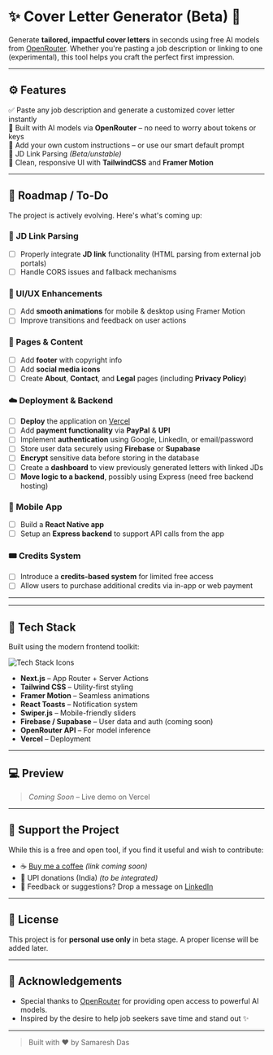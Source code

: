 # ✨ Cover Letter Generator (Beta) 📨

Generate **tailored, impactful cover letters** in seconds using free AI models from [OpenRouter](https://openrouter.ai). Whether you're pasting a job description or linking to one (experimental), this tool helps you craft the perfect first impression.

---

## ⚙️ Features

✅ Paste any job description and generate a customized cover letter instantly  
🧠 Built with AI models via **OpenRouter** – no need to worry about tokens or keys  
📝 Add your own custom instructions – or use our smart default prompt  
🔗 JD Link Parsing _(Beta/unstable)_  
🎨 Clean, responsive UI with **TailwindCSS** and **Framer Motion**

---

## 🧭 Roadmap / To-Do

The project is actively evolving. Here's what's coming up:

### 🔗 JD Link Parsing

- [ ] Properly integrate **JD link** functionality (HTML parsing from external job portals)
- [ ] Handle CORS issues and fallback mechanisms

### 📱 UI/UX Enhancements

- [ ] Add **smooth animations** for mobile & desktop using Framer Motion
- [ ] Improve transitions and feedback on user actions

### 📄 Pages & Content

- [ ] Add **footer** with copyright info
- [ ] Add **social media icons**
- [ ] Create **About**, **Contact**, and **Legal** pages (including **Privacy Policy**)

### ☁️ Deployment & Backend

- [ ] **Deploy** the application on [Vercel](https://vercel.com)
- [ ] Add **payment functionality** via **PayPal** & **UPI**
- [ ] Implement **authentication** using Google, LinkedIn, or email/password
- [ ] Store user data securely using **Firebase** or **Supabase**
- [ ] **Encrypt** sensitive data before storing in the database
- [ ] Create a **dashboard** to view previously generated letters with linked JDs
- [ ] **Move logic to a backend**, possibly using Express (need free backend hosting)

### 📱 Mobile App

- [ ] Build a **React Native app**
- [ ] Setup an **Express backend** to support API calls from the app

### 🎟️ Credits System

- [ ] Introduce a **credits-based system** for limited free access
- [ ] Allow users to purchase additional credits via in-app or web payment

---

---

## 🧰 Tech Stack

Built using the modern frontend toolkit:

<!-- <div align="left">
  <img src="https://skillicons.dev/icons?i=nextjs,react,tailwind,firebase,vercel,framer,ts,html,css" alt="Tech Stack Icons" />
</div> -->
<div align="left">
  <img src="https://skillicons.dev/icons?i=nextjs,react,tailwind,vercel,framer,html,css" alt="Tech Stack Icons" />
</div>

- **Next.js** – App Router + Server Actions
- **Tailwind CSS** – Utility-first styling
- **Framer Motion** – Seamless animations
- **React Toasts** – Notification system
- **Swiper.js** – Mobile-friendly sliders
- **Firebase / Supabase** – User data and auth (coming soon)
- **OpenRouter API** – For model inference
- **Vercel** – Deployment

---

## 💻 Preview

> _Coming Soon_ – Live demo on Vercel

---

## 💖 Support the Project

While this is a free and open tool, if you find it useful and wish to contribute:

- ☕ [Buy me a coffee](#) _(link coming soon)_
- 🧧 UPI donations (India) _(to be integrated)_
- 💬 Feedback or suggestions? Drop a message on [LinkedIn](#)

---

## 📜 License

This project is for **personal use only** in beta stage. A proper license will be added later.

---

## 🙌 Acknowledgements

- Special thanks to [OpenRouter](https://openrouter.ai) for providing open access to powerful AI models.
- Inspired by the desire to help job seekers save time and stand out ✨

---

> Built with ❤️ by Samaresh Das
